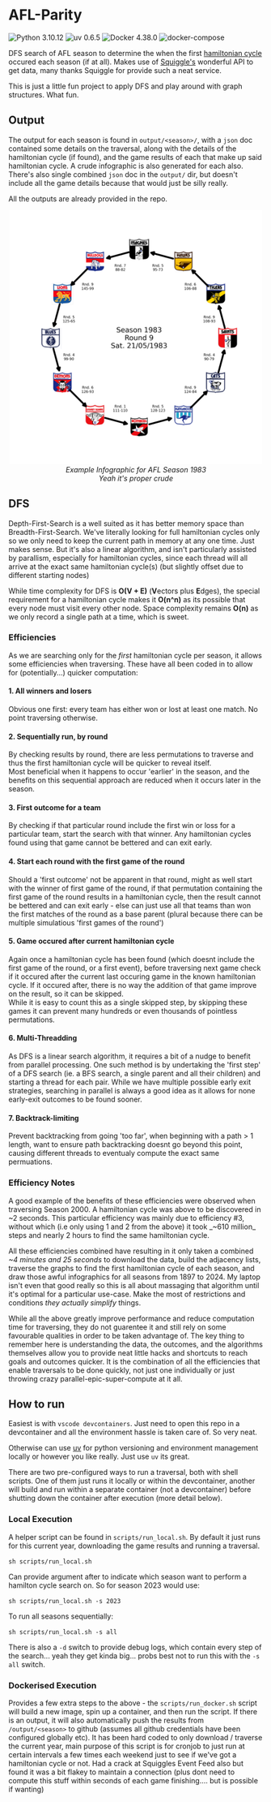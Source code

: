 # AFL-Parity

![Python 3.10.12](https://img.shields.io/badge/Python-3.10.12-blue)
![uv 0.6.5](https://img.shields.io/badge/uv-0.6.5-purple)
![Docker 4.38.0](https://img.shields.io/badge/Docker-4.38.0-blue)
![docker-compose](https://img.shields.io/badge/dockercompose-2.32.4-blue)

DFS search of AFL season to determine the when the first [hamiltonian cycle](https://en.wikipedia.org/wiki/Hamiltonian_path) occured each season (if at all).
Makes use of [Squiggle's](https://api.squiggle.com.au/#section_bots) wonderful API to get data, many thanks Squiggle for provide such a neat service.  

This is just a little fun project to apply DFS and play around with graph structures. What fun.

## Output

The output for each season is found in `output/<season>/`, with a `json` doc contained some details on the traversal, along with the details of the hamiltonian cycle (if found), and the game results of each that make up said hamiltonian cycle. A crude infographic is also generated for each also.  
There's also single combined `json` doc in the `output/` dir, but doesn't include all the game details because that would just be silly really.  

All the outputs are already provided in the repo.  

<div align="center">
<img alt="hamiltonian cycle for 1983" src="./output/1983/hamiltonian_cycle_infographic_1983.png" width="500" height="500">  
<br>
<em>Example Infographic for AFL Season 1983</em><br>
<em>Yeah it's proper crude</em>
</div>

## DFS

Depth-First-Search is a well suited as it has better memory space than Breadth-First-Search. We've literally looking for full hamiltonian cycles only so we only need to keep the current path in memory at any one time. Just makes sense.  But it's also a linear algorithm, and isn't particularly assisted by parallism, especially for hamiltonian cycles, since each thread will all arrive at the exact same hamiltonian cycle(s) (but slightly offset due to different starting nodes)

While time complexity for DFS is **O(V + E)** (**V**ectors plus **E**dges), the special requirement for a hamiltonian cycle makes it **O(n^n)** as its possible that every node must visit every other node. Space complexity remains **O(n)** as we only record a single path at a time, which is sweet.  

### Efficiencies

As we are searching only for the _first_ hamiltonian cycle per season, it allows some efficiencies when traversing. These have all been coded in to allow for (potentially...) quicker computation:

#### 1. All winners and losers  
Obvious one first: every team has either won or lost at least one match. No point traversing otherwise.

#### 2. Sequentially run, by round  
By checking results by round, there are less permutations to traverse and thus the first hamiltonian cycle will be quicker to reveal itself.  
Most beneficial when it happens to occur 'earlier' in the season, and the benefits on this sequential approach are reduced when it occurs later in the season.

#### 3. First outcome for a team
By checking if that particular round include the first win or loss for a particular team, start the search with that winner. Any hamiltonian cycles found using that game cannot be bettered and can exit early.

#### 4. Start each round with the first game of the round
Should a 'first outcome' not be apparent in that round, might as well start with the winner of first game of the round, if that permutation containing the first game of the round results in a hamiltonian cycle, then the result cannot be bettered and can exit early - else can just use all that teams than won the first matches of the round as a base parent (plural because there can be multiple simulatious 'first games of the round')

#### 5. Game occured after current hamiltonian cycle  
Again once a hamiltonian cycle has been found (which doesnt include the first game of the round, or a first event), before traversing next game check if it occured after the current last occuring game in the known hamiltonian cycle. If it occured after, there is no way the addition of that game improve on the result, so it can be skipped.  
While it is easy to count this as a single skipped step, by skipping these games it can prevent many hundreds or even thousands of pointless permutations.

#### 6. Multi-Threadding
As DFS is a linear search algorithm, it requires a bit of a nudge to benefit from parallel processing. One such method is by undertaking the 'first step' of a DFS search (ie. a BFS search, a single parent and all their children) and starting a thread for each pair. While we have multiple possible early exit strategies, searching in parallel is always a good idea as it allows for none early-exit outcomes to be found sooner.  

#### 7. Backtrack-limiting
Prevent backtracking from going 'too far', when beginning with a path > 1 length, want to ensure path backtracking doesnt go beyond this point, causing different threads to eventualy compute the exact same permuations.  

### Efficiency Notes

A good example of the benefits of these efficiencies were observed when traversing Season 2000. A hamiltonian cycle was above to be discovered in ~2 seconds. This particular efficiency was mainly due to efficiency #3, without which (i.e only using 1 and 2 from the above) it took _~610 million_ steps and nearly 2 hours to find the same hamiltonian cycle.

All these efficiencies combined have resulting in it only taken a combined _~4 minutes and 25 seconds_ to download the data, build the adjacency lists, traverse the graphs to find the first hamiltonian cycle of each season, and draw those awful infographics for all seasons from 1897 to 2024. My laptop isn't even that good really so this is all about massaging that algorithm until it's optimal for a particular use-case. Make the most of restrictions and conditions _they actually simplify_ things.

While all the above greatly improve performance and reduce computation time for traversing, they do not guarentee it and still rely on some favourable qualities in order to be taken advantage of. The key thing to remember here is understanding the data, the outcomes, and the algorithms themselves allow you to provide neat little hacks and shortcuts to reach goals and outcomes quicker. It is the combination of all the efficiencies that enable traversals to be done quickly, not just one individually or just throwing crazy parallel-epic-super-compute at it all.

## How to run

Easiest is with `vscode devcontainers`. Just need to open this repo in a devcontainer and all the environment hassle is taken care of. So very neat.  

Otherwise can use [uv](https://github.com/astral-sh/uv) for python versioning and environment management locally or however you like really. Just use `uv` its great.  

There are two pre-configured ways to run a traversal, both with shell scripts. One of them just runs it locally or within the devcontainer, another will build and run within a separate container (not a devcontainer) before shutting down the container after execution (more detail below).

### Local Execution

A helper script can be found in `scripts/run_local.sh`. By default it just runs for this current year, downloading the game results and running a traversal.

```
sh scripts/run_local.sh
```

Can provide argument after to indicate which season want to perform a hamilton cycle search on. So for season 2023 would use:
```
sh scripts/run_local.sh -s 2023
```

To run all seasons sequentially:
```
sh scripts/run_local.sh -s all
```

There is also a `-d` switch to provide debug logs, which contain every step of the search... yeah they get kinda big... probs best not to run this with the `-s all` switch.

### Dockerised Execution

Provides a few extra steps to the above - the `scripts/run_docker.sh` script will build a new image, spin up a container, and then run the script. If there is an output, it will also automatically push the results from `/output/<season>` to github (assumes all github credentials have been configured globally etc). It has been hard coded to only download / traverse the current year, main purpose of this script is for cronjob to just run at certain intervals a few times each weekend just to see if we've got a hamiltonian cycle or not. Had a crack at Squiggles Event Feed also but found it was a bit flakey to maintain a connection (plus dont need to compute this stuff within seconds of each game finishing.... but is possible if wanting)
